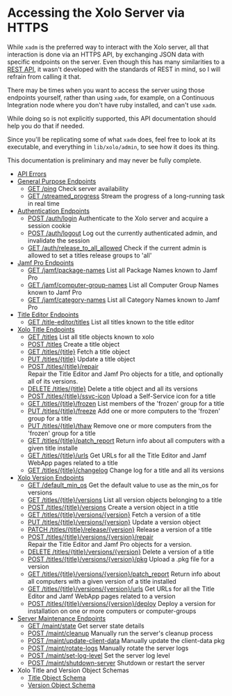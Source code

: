 # Accessing the Xolo Server via HTTPS

While `xadm` is the preferred way to interact with the Xolo server, all that interaction is done via an HTTPS API, by exchanging JSON data with specific endpoints on the server. Even though this has many similarities to a [REST API](https://en.wikipedia.org/wiki/REST), it wasn't developed with the standards of REST in mind, so I will refrain from calling it that.

There may be times when you want to access the server using those endpoints yourself, rather than using `xadm`, for example, on a Continuous Integration node where you don't have ruby installed, and can't use `xadm`.

While doing so is not explicitly supported, this API documentation should help you do that if needed.

Since you'll be replicating some of what `xadm` does, feel free to look at its executable, and everything in `lib/xolo/admin`, to see how it does its thing.

This documentation is preliminary and may never be fully complete.

- [API Errors](errors.md)
- [General Purpose Endpoints](general.md)
  - [GET /ping](general.md#get_ping)
    Check server availability
  - [GET /streamed_progress](general.md#get_streamed_progress)
    Stream the progress of a long-running task in real time
- [Authentication Endpoints](authentication.md)
  - [POST /auth/login](authentication.md#post_auth_login)
    Authenticate to the Xolo server and acquire a session cookie
  - [POST /auth/logout](authentication.md#post_auth_logout)
    Log out the currently authenticated admin, and invalidate the session
  - [GET /auth/release_to_all_allowed](authentication.md#get_release_to_all_allowed)
    Check if the current admin is allowed to set a titles release groups to 'all'
- [Jamf Pro Endpoints](jamf_pro.md)
  - [GET /jamf/package-names](jamf_pro.md#get_jamf_package_names)
    List all Package Names known to Jamf Pro
  - [GET /jamf/computer-group-names](jamf_pro.md#get_jamf_computer_group_names)
    List all Computer Group Names known to Jamf Pro
  - [GET /jamf/category-names](jamf_pro.md#get_jamf_category_names)
    List all Category Names known to Jamf Pro
- [Title Editor Endpoints](title_editor.md)
  - [GET /title-editor/titles](title_editor.md#get_title_editor_titles)
    List all titles known to the title editor
- [Xolo Title Endpoints](titles.md)
  - [GET /titles](titles.md#get_titles)
    List all title objects known to xolo
  - [POST /titles](titles.md#post_titles)
    Create a title object
  - [GET /titles/{title}](titles.md#get_title)
    Fetch a title object
  - [PUT /titles/{title}](titles.md#put_title)
    Update a title object
  - [POST /titles/{title}/repair](titles.md#repair_title)  
    Repair the Title Editor and Jamf Pro objects for a title, and optionally all of its versions.
  - [DELETE /titles/{title}](titles.md#delete_title)
    Delete a title object and all its versions
  - [POST /titles/{title}/ssvc-icon](titles.md#upload_ssvc_icon)
    Upload a Self-Service icon for a title
  - [GET /titles/{title}/frozen](titles.md#frozen_computers)
    List members of the 'frozen' group for a title
  - [PUT /titles/{title}/freeze](titles.md#freeze_computers)
    Add one or more computers to the 'frozen' group for a title
  - [PUT /titles/{title}/thaw](titles.md#thaw_computers)
    Remove one or more computers from the 'frozen' group for a title
  - [GET /titles/{title}/patch_report](titles.md#patch_report)
    Return info about all computers with a given title installe
  - [GET /titles/{title}/urls](titles.md#urls)
    Get URLs for all the Title Editor and Jamf WebApp pages related to a title
  - [GET /titles/{title}/changelog](titles.md#changelog)
    Change log for a title and all its versions
- [Xolo Version Endpoints](versions.md)
  - [GET /default_min_os](versions.md#get_default_min_os)
    Get the default value to use as the min_os for versions
  - [GET /titles/{title}/versions](versions.md#get_versions)
    List all version objects belonging to a title
  - [POST /titles/{title}/versions](versions.md#post_versions)
    Create a version object in a title
  - [GET /titles/{title}/versions/{version}](versions.md#get_version)
    Fetch a version of a title
  - [PUT /titles/{title}/versions/{version}](versions.md#put_version)
    Update a version object
  - [PATCH /titles/{title}/release/{version}](versions.md#release_version)
    Release a version of a title
  - [POST /titles/{title}/versions/{version}/repair](versions.md#repair_version)  
    Repair the Title Editor and Jamf Pro objects for a version.
  - [DELETE /titles/{title}/versions/{version}](versions.md#delete_version)
    Delete a version of a title
  - [POST /titles/{title}/versions/{version}/pkg](versions.md#upload_pkg)
    Upload a .pkg file for a version
  - [GET /titles/{title}/versions/{version}/patch_report](versions.md#patch_report)
    Return info about all computers with a given version of a title installed
  - [GET /titles/{title}/versions/{version}/urls](versions.md#urls)
    Get URLs for all the Title Editor and Jamf WebApp pages related to a version
  - [POST /titles/{title}/versions/{version}/deploy](versions.md#deploy)
    Deploy a version for installation on one or more computers or computer-groups
- [Server Maintenance Endpoints](maintenance.md)
  - [GET /maint/state](maintenance.md#get_maint_state)
    Get server state details
  - [POST /maint/cleanup](maintenance.md#post_maint_cleanup)
    Manually run the server's cleanup process
  - [POST /maint/update-client-data](maintenance.md#post_maint_update_client_data)
    Manually update the client-data pkg
  - [POST /maint/rotate-logs](maintenance.md#post_maint_rotate_logs)
    Manually rotate the server logs
  - [POST /maint/set-log-level](maintenance.md#post_maint_set_log_level)
    Set the server log level
  - [POST /maint/shutdown-server](maintenance.md#post_maint_shutdown_server)
    Shutdown or restart the server
- Xolo Title and Version Object Schemas
  - [Title Object Schema](title-schema.md) 
  - [Version Object Schema](version-schema.md)